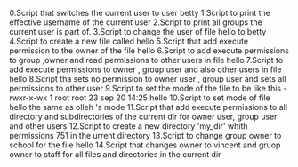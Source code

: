 0.Script that switches the current user to user betty
1.Script to print the effective username of the current user
2.Script to print all groups the current user is part of.
3.Script to change the user of file hello to betty
4.Script to create a new file called hello
5.Script that add execute permission to the owner of the file hello
6.Script to add execute permissions to group ,owner and read permissions to other users in file hello
7.Script to add execute permissions to owner , group user and also other users in file hello
8.Script tha sets  no permission to owner user , group user and sets all permissions to other user
9.Script to set the mode of the file to be like this -rwxr-x-wx 1 root root 23 sep 20 14:25 hello
10.Script to set mode of file hello the same as olleh 's mode
11.Script that add execute permissions to all directory and subdirectories of the current dir for owner user, group user and other users
12.Script to create a new directory 'my_dir' whith permissions 751 in the urrent directory
13.Script to change group owner to school for the file hello
14.Script that changes owner to vincent and gruop owner to staff for all files and directories in the current dir
